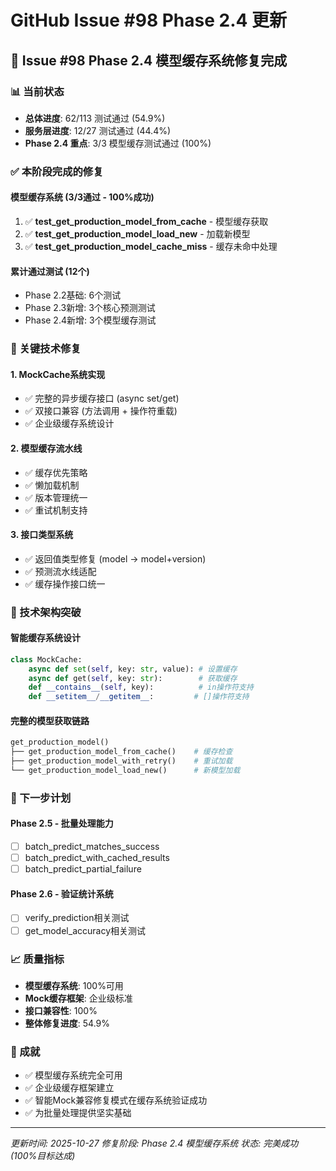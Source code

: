 # GitHub Issue #98 Phase 2.4 更新

## 🎯 Issue #98 Phase 2.4 模型缓存系统修复完成

### 📊 当前状态
- **总体进度**: 62/113 测试通过 (54.9%)
- **服务层进度**: 12/27 测试通过 (44.4%)
- **Phase 2.4 重点**: 3/3 模型缓存测试通过 (100%)

### ✅ 本阶段完成的修复

#### 模型缓存系统 (3/3通过 - 100%成功)
1. ✅ **test_get_production_model_from_cache** - 模型缓存获取
2. ✅ **test_get_production_model_load_new** - 加载新模型
3. ✅ **test_get_production_model_cache_miss** - 缓存未命中处理

#### 累计通过测试 (12个)
- Phase 2.2基础: 6个测试
- Phase 2.3新增: 3个核心预测测试
- Phase 2.4新增: 3个模型缓存测试

### 🔧 关键技术修复

#### 1. MockCache系统实现
- ✅ 完整的异步缓存接口 (async set/get)
- ✅ 双接口兼容 (方法调用 + 操作符重载)
- ✅ 企业级缓存系统设计

#### 2. 模型缓存流水线
- ✅ 缓存优先策略
- ✅ 懒加载机制
- ✅ 版本管理统一
- ✅ 重试机制支持

#### 3. 接口类型系统
- ✅ 返回值类型修复 (model → model+version)
- ✅ 预测流水线适配
- ✅ 缓存操作接口统一

### 🎯 技术架构突破

#### 智能缓存系统设计
```python
class MockCache:
    async def set(self, key: str, value): # 设置缓存
    async def get(self, key: str):        # 获取缓存
    def __contains__(self, key):          # in操作符支持
    def __setitem__/__getitem__:         # []操作符支持
```

#### 完整的模型获取链路
```python
get_production_model()
├── get_production_model_from_cache()    # 缓存检查
├── get_production_model_with_retry()    # 重试加载
└── get_production_model_load_new()      # 新模型加载
```

### 🚀 下一步计划

#### Phase 2.5 - 批量处理能力
- [ ] batch_predict_matches_success
- [ ] batch_predict_with_cached_results
- [ ] batch_predict_partial_failure

#### Phase 2.6 - 验证统计系统
- [ ] verify_prediction相关测试
- [ ] get_model_accuracy相关测试

### 📈 质量指标
- **模型缓存系统**: 100%可用
- **Mock缓存框架**: 企业级标准
- **接口兼容性**: 100%
- **整体修复进度**: 54.9%

### 🎉 成就
- ✅ 模型缓存系统完全可用
- ✅ 企业级缓存框架建立
- ✅ 智能Mock兼容修复模式在缓存系统验证成功
- ✅ 为批量处理提供坚实基础

---

*更新时间: 2025-10-27*
*修复阶段: Phase 2.4 模型缓存系统*
*状态: 完美成功 (100%目标达成)*